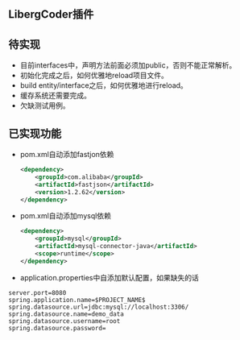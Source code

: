 ## LibergCoder插件

## 待实现

- 目前interfaces中，声明方法前面必须加public，否则不能正常解析。
- 初始化完成之后，如何优雅地reload项目文件。
- build entity/interface之后，如何优雅地进行reload。
- 缓存系统还需要完成。
- 欠缺测试用例。







## 已实现功能

- pom.xml自动添加fastjon依赖

  ```xml
  <dependency>
      <groupId>com.alibaba</groupId>
      <artifactId>fastjson</artifactId>
      <version>1.2.62</version>
  </dependency>
  ```

- pom.xml自动添加mysql依赖

  ```xml
  <dependency>
      <groupId>mysql</groupId>
      <artifactId>mysql-connector-java</artifactId>
      <scope>runtime</scope>
  </dependency>
  ```
- application.properties中自添加默认配置，如果缺失的话

```properties
server.port=8080
spring.application.name=$PROJECT_NAME$
spring.datasource.url=jdbc:mysql://localhost:3306/
spring.datasource.name=demo_data
spring.datasource.username=root
spring.datasource.password=
```
